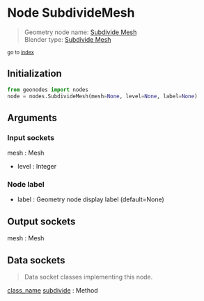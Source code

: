 
# Node SubdivideMesh

> Geometry node name: [Subdivide Mesh](https://docs.blender.org/manual/en/latest/modeling/geometry_nodes/material/subdivide_mesh.html)<br>
  Blender type: [Subdivide Mesh](https://docs.blender.org/api/current/bpy.types.GeometryNodeSubdivideMesh.html)
  
<sub>go to [index](/docs/index.md)</sub>

## Initialization

```python
from geonodes import nodes
node = nodes.SubdivideMesh(mesh=None, level=None, label=None)
```



## Arguments


### Input sockets

mesh : Mesh
- level : Integer

### Node label

- label : Geometry node display label (default=None)

## Output sockets

mesh : Mesh

## Data sockets

> Data socket classes implementing this node.
  
[class_name](docs/sockets/Mesh.md) [subdivide](docs/sockets/Mesh.md#subdivide) : Method

